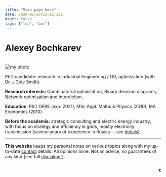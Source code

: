 ```yaml
---
title: "Main page here"
date: 2020-01-26T23:11:13Z
draft: false
tags: ["foo", "bar"]
---
```

# Alexey Bochkarev
<br/>
<div class="col-left">
  <img src="/home/AB.JPG" alt="my photo" class="img-av">
</div>

PhD candidate: research in Industrial Engineering / OR, optimization (with Dr.
[J.Cole Smith](https://colesmit.expressions.syr.edu/)).

**Research interests:** Combinatorial optimization, Binary decision diagrams, Network optimization and interdiction.

**Education**: PhD OR/IE (exp. 2021), MSc Appl. Maths & Physics (2010), MA Economics (2010).

**Before the academia:** strategic consulting and electric energy industry, with
focus on strategy and efficiency in grids, mostly electricity transmission
(several years of experience in Russia -- see
[details](https://www.linkedin.com/in/aabochkaryov/)). <hr/>

**This website** keeps my personal notes on various topics along with my
up-to-date [contact](/contact/) details. All opinions mine. Not an advice, no
guarantees of any kind (see full [disclaimer](/disclaimer)).

<!-- Please, choose a topic in the header menu, or look into [Archive](/archive/) to -->
<!-- see all notes (titles) on one page. -->

<br/>
<div style="text-align: right; font-size: 0.5em;"> <a href="https://github.com/alex-bochkarev/bio-snippets" class="nav-link">♥</a></div>
